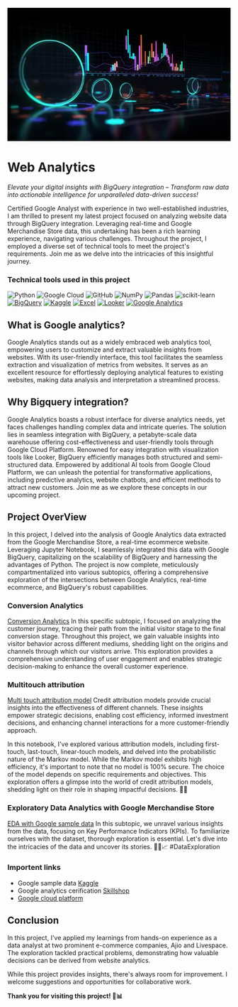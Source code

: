 
<p align="center">
  <img width="1000" height="300" src="https://github.com/vijaybhaskar98/Google-analytics-/blob/c0775456e5e9e8d7f4695932a528ec04012ee64f/pngtree-web-banner-3d-rendered-ui-for-seo-data-analytics-and-future-image_3618751.jpg" alt="Web Analytics Banner">
</p>

# Web Analytics
_Elevate your digital insights with BigQuery integration – Transform raw data into actionable intelligence for unparalleled data-driven success!_




Certified Google Analyst with experience in two well-established industries, I am thrilled to present my latest project focused on analyzing website data through BigQuery integration. Leveraging real-time and Google Merchandise Store data, this undertaking has been a rich learning experience, navigating various challenges. Throughout the project, I employed a diverse set of technical tools to meet the project's requirements. Join me as we delve into the intricacies of this insightful journey.


### Technical tools used in this project

![Python](https://img.shields.io/badge/python-3670A0?style=for-the-badge&logo=python&logoColor=ffdd54) ![Google Cloud](https://img.shields.io/badge/Google%20Cloud-%234285F4.svg?style=for-the-badge&logo=google-cloud&logoColor=white) ![GitHub](https://img.shields.io/badge/GitHub-%23121011.svg?style=for-the-badge&logo=github&logoColor=white) ![NumPy](https://img.shields.io/badge/numpy-%23013243.svg?style=for-the-badge&logo=numpy&logoColor=white) ![Pandas](https://img.shields.io/badge/pandas-%23150458.svg?style=for-the-badge&logo=pandas&logoColor=white) ![scikit-learn](https://img.shields.io/badge/scikit--learn-%23F7931E.svg?style=for-the-badge&logo=scikit-learn&logoColor=white) [![BigQuery](https://img.shields.io/badge/BigQuery-4285F4?style=for-the-badge&logo=google-cloud&logoColor=white)](https://cloud.google.com/bigquery) [![Kaggle](https://img.shields.io/badge/Kaggle-20BEFF?style=for-the-badge&logo=kaggle&logoColor=white)](https://www.kaggle.com/your_username) [![Excel](https://img.shields.io/badge/Excel-217346?style=for-the-badge&logo=microsoft-excel&logoColor=white)](https://www.microsoft.com/en-us/microsoft-365/excel) [![Looker](https://img.shields.io/badge/Looker-03A9F4?style=for-the-badge&logo=looker&logoColor=white)](https://looker.com/) [![Google Analytics](https://img.shields.io/badge/Google_Analytics-E37400?style=for-the-badge&logo=google-analytics&logoColor=white)](https://analytics.google.com/)


## What is Google analytics?
Google Analytics stands out as a widely embraced web analytics tool, empowering users to customize and extract valuable insights from websites. With its user-friendly interface, this tool facilitates the seamless extraction and visualization of metrics from websites. It serves as an excellent resource for effortlessly deploying analytical features to existing websites, making data analysis and interpretation a streamlined process.

## Why Bigquery integration?
Google Analytics boasts a robust interface for diverse analytics needs, yet faces challenges handling complex data and intricate queries. The solution lies in seamless integration with BigQuery, a petabyte-scale data warehouse offering cost-effectiveness and user-friendly tools through Google Cloud Platform. Renowned for easy integration with visualization tools like Looker, BigQuery efficiently manages both structured and semi-structured data. Empowered by additional AI tools from Google Cloud Platform, we can unleash the potential for transformative applications, including predictive analytics, website chatbots, and efficient methods to attract new customers. Join me as we explore these concepts in our upcoming project.

## Project OverView
In this project, I delved into the analysis of Google Analytics data extracted from the Google Merchandise Store, a real-time ecommerce website. Leveraging Jupyter Notebook, I seamlessly integrated this data with Google BigQuery, capitalizing on the scalability of BigQuery and harnessing the advantages of Python. The project is now complete, meticulously compartmentalized into various subtopics, offering a comprehensive exploration of the intersections between Google Analytics, real-time ecommerce, and BigQuery's robust capabilities.

### Conversion Analytics
[Conversion Analytics](https://github.com/vijaybhaskar98/Google-analytics-/tree/main/Conversion%20analytics) In this specific subtopic, I focused on analyzing the customer journey, tracing their path from the initial visitor stage to the final conversion stage. Throughout this project, we gain valuable insights into visitor behavior across different mediums, shedding light on the origins and channels through which our visitors arrive. This exploration provides a comprehensive understanding of user engagement and enables strategic decision-making to enhance the overall customer experience.

### Multitouch attribution
[Multi touch attribution model](https://github.com/vijaybhaskar98/Google-analytics-/tree/1f950a9340c96e1c3e0a039d07dfcb5a693204e3/Multi%20touch%20attribution%20modeling%20with%20google%20analytics%20%20data) Credit attribution models provide crucial insights into the effectiveness of different channels. These insights empower strategic decisions, enabling cost efficiency, informed investment decisions, and enhancing channel interactions for a more customer-friendly approach.

In this notebook, I've explored various attribution models, including first-touch, last-touch, linear-touch models, and delved into the probabilistic nature of the Markov model. While the Markov model exhibits high efficiency, it's important to note that no model is 100% secure. The choice of the model depends on specific requirements and objectives.
This exploration offers a glimpse into the world of credit attribution models, shedding light on their role in shaping impactful decisions. 🚀💡

### Exploratory Data Analytics with Google Merchandise Store 
[EDA with Google sample data](https://github.com/vijaybhaskar98/Google-analytics-/tree/1f950a9340c96e1c3e0a039d07dfcb5a693204e3/Google%20Merchandise%20store_Exploratory%20data%20analytics) In this subtopic, we unravel various insights from the data, focusing on Key Performance Indicators (KPIs). To familiarize ourselves with the dataset, thorough exploration is essential. Let's dive into the intricacies of the data and uncover its stories. 🕵️‍♂️📈 #DataExploration

### Importent links
*  Google sample data [Kaggle](https://www.kaggle.com/datasets/bigquery/google-analytics-sample)
*  Google analytics cerification [Skillshop](https://skillshop.exceedlms.com/student/catalog)
*  [Google cloud platform](https://cloud.google.com/free/?utm_source=google&utm_medium=cpc&utm_campaign=japac-IN-all-en-dr-BKWS-all-core-trial-EXA-dr-1605216&utm_content=text-ad-none-none-DEV_c-CRE_644159077391-ADGP_Hybrid%20%7C%20BKWS%20-%20EXA%20%7C%20Txt%20~%20GCP_General_core%20brand_main-KWID_43700074766895886-aud-1596662388894%3Akwd-6458750523&userloc_9062006-network_g&utm_term=KW_google%20cloud&gad_source=1&gclid=Cj0KCQiA3uGqBhDdARIsAFeJ5r2PNQtXlG2aaYnAXvDahMA4x8WaD4gxOJWZ9KrKehjhsBJciwvWaiUaAvL5EALw_wcB&gclsrc=aw.ds)

## Conclusion
In this project, I've applied my learnings from hands-on experience as a data analyst at two prominent e-commerce companies, Ajio and Livespace. The exploration tackled practical problems, demonstrating how valuable decisions can be derived from website analytics.

While this project provides insights, there's always room for improvement. I welcome suggestions and opportunities for collaborative work.

**Thank you for visiting this project! 🙌📊**
